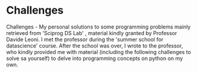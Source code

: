 # Challenges
Challenges - My personal solutions to some programming problems mainly retrieved from 'Sciprog DS Lab' , material kindly granted by Professor Davide Leoni.
I met the professor during the 'summer school for datascience' course. After the school was over, I wrote to the professor, who kindly provided me with material (including the following challenges to solve sa yourself) to delve into programming concepts on python on my own.
